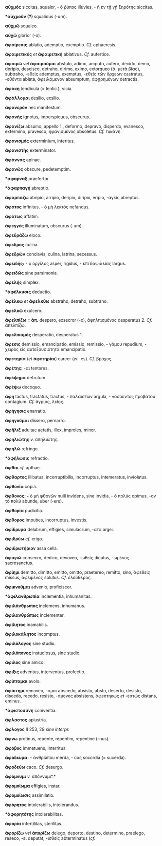 **αὐχμός** siccitas, squalor, - ὁ ῥύπος illuvies, - ἡ ἐν τῇ γῇ ξηρότης
siccitas.

**\*αὐχμοῦν (?)** squalidus (-um).

**αὐχμῶ** squaleo.

**αὐχῶ** glorior (-o).

**ἀφαίρεσις** ablatio, ademptio, exemptio. *Cf.* aphaeresis.

**ἀφαιρετικός** *et* **ἀφαιρετική** ablativus. *Cf.* aufertice.

**ἀφαιρῶ** *vel* **ἀφαιροῦμαι** abstulo, adimo, amputo, aufero, decido,
demo, deripio, descisco, detraho, dirimo, eximo, extorqueo (ἀ. μετὰ
βίας), subtraho, -εθείς ademptus, exemptus, -εθείς τῶν ὄρχεων castratus,
-εθέντα ablata, ἀφειλάμενον absumptum, ἀφῃρημένων detractis.

**ἀφάκη** tendicula (= lentic.), vicia.

**ἀφάλλομαι** desilio, exsilio.

**ἀφανερόν** nec manifestum.

**ἀφανής** ignotus, imperspicuus, obscurus.

**ἀφανίζω** absumo, appello 1., deformo, depravo, disperdo, evanesco,
extermino, pravesco, ἠφανισμένος obsoletus. *Cf.* τυκάνη.

**ἀφανισμός** exterminium, interitus.

**ἀφανιστής** exterminator.

**ἀφάννας** apinae.

**ἀφανῶς** obscure, pedetemptim.

**\*αφαρναξ** praefertor.

**\*ἀφαρπαγή** abreptio.

**ἀφαρπάζω** abripio, arripio, deripio, diripio, eripio, -αγείς
abreptus.

**ἄφατος** infinitus, - ὁ μὴ λεκτός nefandus.

**ἀφάτως** affatim.

**ἀφεγγές** illuminatum, obscurus (-um).

**ἀφεδράζω** eloco.

**ἄφεδρος** culina.

**ἀφεδρών** conclavis, culina, latrina, secessus.

**ἀφειδἡς:** - ὁ ὀργίλος asper, rigidus, - ἐπὶ δαψιλείας largus.

**ἀφειδῶς** sine parsimonia.

**ἀφελής** simplex.

**\*ἀφέλκυσις** deductio.

**ἀφέλκω** *et* **ἀφελκύω** abstraho, detraho, subtraho.

**ἀφελκῶ** exulcero.

**ἀφελπίζω = ἀπ.** despero, exsecror (-o), ἀφηλπισμένος desperatus 2.
*Cf.* ἀπελπίζω.

**ἀφελπισμός** desperatio, desperatus 1.

**ἄφεσις** demissio, emancipatio, emissio, remissio, - γάμου repudium, -
χειρὸς εἰς αὐτεξουσιότητα emancipatio.

**ἀφετηρία** (*et* **ἀφετηρίαι**) carcer (*et* -es). *Cf.* βρόχος.

**ἀφέτης:** -αι tentores.

**ἀφέψημα** defrutum.

**ἀφέψω** decoquo.

**ἀφἠ** tactus, tractatus, tractus, - παλαιστῶν argula, - νοσοῦντος
προβάτου contagium. *Cf.* ἄγριος, λεῖος.

**ἀφήγησις** enarratio.

**ἀφηγοῦμαι** dissero, pernarro.

**ἀφῆλιξ** adultae aetatis, illex, improles, minor.

**ἀφηλιώτης** *v.* ἀπηλιώτης.

**ἀφηλῶ** refringo.

**\*ἀφήλωσις** refractio.

**ἄφθαι** *cf.* apthae.

**ἄφθαρτος** illibatus, incorruptibilis, incorruptus, intemeratus,
inviolatus.

**ἀφθονία** copia.

**ἄφθονος: -** ὁ μὴ φθονῶν nulli invidens, sine invidia, - ὁ πολύς
opimus, -ον τὸ πολύ abunde, uber (-ere).

**ἀφθορία** pudicitia.

**ἄφθορος** impubes, incorruptus, investis.

**ἀφίδρυμα** delubrum, effigies, simulacrum, -ατα argei.

**ἀφιδρύω** *cf.* erigo.

**ἀφιδρωτήριον** assa cella.

**ἀφιερῶ** consecro, dedico, devoveo, -ωθείς dicatus, -ωμένος
sacrosanctus.

**ἀφίημι** demitto, dimitto, emitto, omitto, praetereo, remitto, sino,
ἀφεθείς missus, ἀφειμένος solutus. *Cf.* ἐλεύθερος.

**ἀφικνοῦμαι** advenio, proficiscor.

**\*ἀφιλανθρωπία** inclementia, inhumanitas.

**ἀφιλάνθρωπος** inclemens, inhumanus.

**ἀφιλανθρώπως** inclementer.

**ἀφίλητος** inamabilis.

**ἀφιλοκάλητος** incomptus.

**ἀφιλόλογος** sine studio.

**ἀφιλόπονος** instudiosus, sine studio.

**ἄφιλος** sine amico.

**ἄφιξις** adventus, interventus, profectio.

**ἀφίπταμαι** avolo.

**ἀφίστημι** removeo, -αμαι abscedo, absisto, absto, deserto, desisto,
discedo, recedo, resisto, -άμενος absistens, ἀφεστηκώς *et* -εστώς
distans, eminus.

**\*ἀφιστοσύνη** coniventia.

**ἄφλαστος** aplustria.

**ἄφλογος** II 253, 29 *sine interpr.*

**ἄφνω** protinus, repente, repentim, repentine (-nus).

**ἄφοβος** immetuens, interritus.

**ἀφόδευμα:** - ἀνθρώπου merda, - ὑός socordia (= sucerda).

**ἀφοδεύω** caco. *Cf.* desurgo.

**ἀφόμνυμι** *v.* ἀπόννυμι*.*

**ἀφομοίωμα** effigies, instar.

**ἀφομοίωσις** assimilatio.

**ἀφόρητος** intolerabilis, intolerandus.

**\*ἀφορητότης** intolerabilitas.

**ἀφορία** infertilitas, sterilitas.

**ἀφορίζω** *vel* **ἀπορίξω** delego, deporto, destino, determino,
praelego, reseco, -ει deputat, -ισθείς abterminatus (*cf.*
